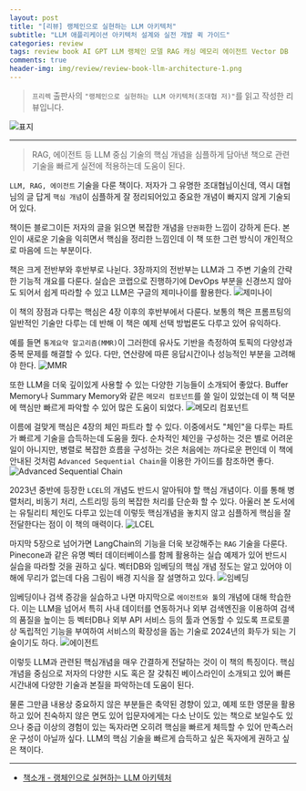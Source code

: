 ```yaml
---  
layout: post  
title: "[리뷰] 랭체인으로 실현하는 LLM 아키텍처"  
subtitle: "LLM 애플리케이션 아키텍처 설계와 실전 개발 퀵 가이드"  
categories: review  
tags: review book AI GPT LLM 랭체인 모델 RAG 캐싱 메모리 에이전트 Vector DB   
comments: true  
header-img: img/review/review-book-llm-architecture-1.png
---  
```

  
> `프리렉` 출판사의 `"랭체인으로 실현하는 LLM 아키텍처(조대협 저)"`를 읽고 작성한 리뷰입니다.  

![표지](https://theorydb.github.io/assets/img/review/review-book-llm-architecture-1.png)  

---

> RAG, 에이전트 등 LLM 중심 기술의 핵심 개념을 심플하게 담아낸 책으로 관련 기술을 빠르게 실전에 적용하는데 도움이 된다. 

`LLM, RAG, 에이전트` 기술을 다룬 책이다. 저자가 그 유명한 조대협님이신데, 역시 대협님의 글 답게 `핵심 개념`이 심플하게 잘 정리되어있고 중요한 개념이 빠지지 않게 기술되어 있다. 

책이든 블로그이든 저자의 글을 읽으면 복잡한 개념을 `단권화`한 느낌이 강하게 든다. 본인이 새로운 기술을 익히면서 핵심을 정리한 느낌인데 이 책 또한 그런 방식이 개인적으로 마음에 드는 부분이다. 

책은 크게 전반부와 후반부로 나뉜다. 3장까지의 전반부는 LLM과 그 주변 기술의 간략한 기능적 개요를 다룬다. 실습은 코랩으로 진행하기에 DevOps 부분을 신경쓰지 않아도 되어서 쉽게 따라할 수 있고 LLM은 구글의 제미나이를 활용한다.
![제미나이](https://theorydb.github.io/assets/img/review/review-book-llm-architecture-2.png)  

이 책의 장점과 다루는 핵심은 4장 이후의 후반부에서 다룬다. 보통의 책은 프롬프팅의 일반적인 기술만 다루는 데 반해 이 책은 예제 선택 방법론도 다루고 있어 유익하다.

예를 들면 `통계요약 알고리즘(MMR)`이 그러한데 유사도 기반을 측정하여 토픽의 다양성과 중복 문제를 해결할 수 있다. 다만, 연산량에 따른 응답시간이나 성능적인 부분을 고려해야 한다. 
![MMR](https://theorydb.github.io/assets/img/review/review-book-llm-architecture-3.png)  

또한 LLM을 더욱 깊이있게 사용할 수 있는 다양한 기능들이 소개되어 좋았다. Buffer Memory나 Summary Memory와 같은 `메모리 컴포넌트`를 쓸 일이 있었는데 이 책 덕분에 핵심만 빠르게 파악할 수 있어 많은 도움이 되었다. 
![메모리 컴포넌트](https://theorydb.github.io/assets/img/review/review-book-llm-architecture-4.png)  

이름에 걸맞게 핵심은 4장의 체인 파트라 할 수 있다. 이중에서도 "체인"을 다루는 파트가 빠르게 기술을 습득하는데 도움을 줬다. 순차적인 체인을 구성하는 것은 별로 어려운 일이 아니지만, 병렬로 복잡한 흐름을 구성하는 것은 처음에는 까다로운 편인데 이 책에 안내된 것처럼 `Advanced Sequential Chain`을 이용한 가이드를 참조하면 좋다. 
![Advanced Sequential Chain](https://theorydb.github.io/assets/img/review/review-book-llm-architecture-5.png)  

2023년 중반에 등장한 `LCEL`의 개념도 반드시 알아둬야 할 핵심 개념이다. 이를 통해 병렬처리, 비동기 처리, 스트리밍 등의 복잡한 처리를 단순화 할 수 있다. 아울러 본 도서에는 유틸리티 체인도 다루고 있는데 이렇듯 핵심개념을 놓치지 않고 심플하게 핵심을 잘 전달한다는 점이 이 책의 매력이다. 
![LCEL](https://theorydb.github.io/assets/img/review/review-book-llm-architecture-6.png)  

마지막 5장으로 넘어가면 LangChain의 기능을 더욱 보강해주는 `RAG` 기술을 다룬다. Pinecone과 같은 유명 벡터 데이터베이스를 함께 활용하는 실습 예제가 있어 반드시 실습을 따라할 것을 권하고 싶다. 벡터DB와 임베딩의 핵심 개념 정도는 알고 있어야 이해에 무리가 없는데 다음 그림이 배경 지식을 잘 설명하고 있다. 
![임베딩](https://theorydb.github.io/assets/img/review/review-book-llm-architecture-7.png)  

임베딩이나 검색 증강을 실습하고 나면 마지막으로 `에이전트와 툴`의 개념에 대해 학습한다. 이는 LLM을 넘어서 특히 사내 데이터를 연동하거나 외부 검색엔진을 이용하여 검색의 품질을 높이는 등 벡터DB나 외부 API 서비스 등의 툴과 연동할 수 있도록 프로토콜상 독립적인 기능을 부여하여 서비스의 확장성을 돕는 기술로 2024년의 화두가 되는 기술이기도 하다. 
![에이전트](https://theorydb.github.io/assets/img/review/review-book-llm-architecture-8.png)  

이렇듯 LLM과 관련된 핵심개념을 매우 간결하게 전달하는 것이 이 책의 특징이다. 핵심 개념을 중심으로 저자의 다양한 시도 혹은 잘 갖춰진 베이스라인이 소개되고 있어 빠른 시간내에 다양한 기술과 본질을 파악하는데 도움이 된다. 

물론 그만큼 내용상 중요하지 않은 부분들은 축약된 경향이 있고, 예제 또한 영문을 활용하고 있어 친숙하지 않은 면도 있어 입문자에게는 다소 난이도 있는 책으로 보일수도 있으나 중급 이상의 경험이 있는 독자라면 오히려 핵심을 빠르게 체득할 수 있어 만족스러운 구성이 아닐까 싶다. LLM의 핵심 기술을 빠르게 습득하고 싶은 독자에게 권하고 싶은 책이다.

---

* [책소개 - 랭체인으로 실현하는 LLM 아키텍처](https://www.yes24.com/Product/Goods/129778718)

